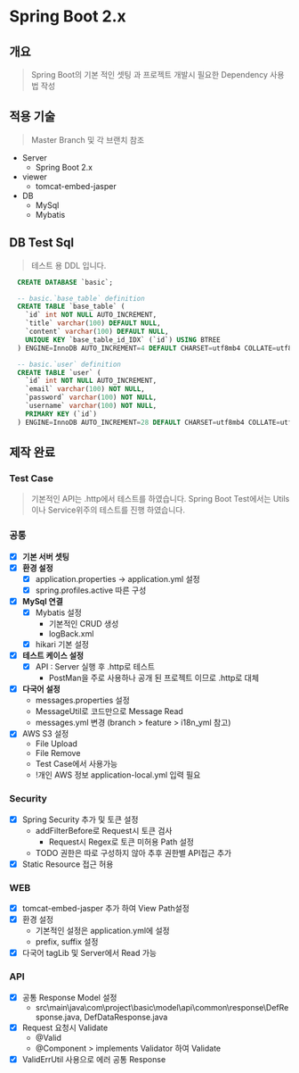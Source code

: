 # Spring Boot 2.x

## 개요

> Spring Boot의 기본 적인 셋팅 과 프로젝트 개발시 필요한 Dependency 사용법 작성

## 적용 기술

> Master Branch 및 각 브랜치 참조

* Server
  * Spring Boot 2.x
* viewer
  * tomcat-embed-jasper
* DB
  * MySql
  * Mybatis

## DB Test Sql

> 테스트 용 DDL 입니다.

```sql
  CREATE DATABASE `basic`;

  -- basic.`base_table` definition
  CREATE TABLE `base_table` (
    `id` int NOT NULL AUTO_INCREMENT,
    `title` varchar(100) DEFAULT NULL,
    `content` varchar(100) DEFAULT NULL,
    UNIQUE KEY `base_table_id_IDX` (`id`) USING BTREE
  ) ENGINE=InnoDB AUTO_INCREMENT=4 DEFAULT CHARSET=utf8mb4 COLLATE=utf8mb4_0900_ai_ci;

  -- basic.`user` definition
  CREATE TABLE `user` (
    `id` int NOT NULL AUTO_INCREMENT,
    `email` varchar(100) NOT NULL,
    `password` varchar(100) NOT NULL,
    `username` varchar(100) NOT NULL,
    PRIMARY KEY (`id`)
  ) ENGINE=InnoDB AUTO_INCREMENT=28 DEFAULT CHARSET=utf8mb4 COLLATE=utf8mb4_0900_ai_ci;
```

## 제작 완료

### Test Case

> 기본적인 API는 .http에서 테스트를 하였습니다.
> Spring Boot Test에서는 Utils이나 Service위주의 테스트를 진행 하였습니다.

### 공통

* [x] **기본 서버 셋팅**
* [x] **환경 설정**
  * [x] application.properties -> application.yml 설정
  * [x] spring.profiles.active 따른 구성
* [x] **MySql 연결**
  * [x] Mybatis 설정
    * 기본적인 CRUD 생성
    * logBack.xml
  * [x] hikari 기본 설정
* [x] **테스트 케이스 설정**
  * [x] API : Server 실행 후 .http로 테스트
    * PostMan을 주로 사용하나 공개 된 프로젝트 이므로 .http로 대체
* [x] **다국어 설정**
  * messages.properties 설정
  * MessageUtil로 코드만으로 Message Read
  * messages.yml 변경 (branch > feature > i18n_yml 참고)
* [x] AWS S3 설정
  * File Upload
  * File Remove
  * Test Case에서 사용가능
  * !개인 AWS 정보 application-local.yml 입력 필요

### Security

* [x] Spring Security 추가 및 토큰 설정
  * addFilterBefore로 Request시 토큰 검사
    * Request시 Regex로 토큰 미허용 Path 설정
  * TODO 권한은 따로 구성하지 않아 추후 권한별 API접근 추가
* [x] Static Resource 접근 허용

### WEB

* [x] tomcat-embed-jasper 추가 하여 View Path설정
* [x] 환경 설정
  * 기본적인 설정은 application.yml에 설정
  * prefix, suffix 설정
* [x] 다국어 tagLib 및 Server에서 Read 가능

### API

* [x] 공통 Response Model 설정
  * src\main\java\com\project\basic\model\api\common\response\DefResponse.java, DefDataResponse.java
* [x] Request 요청시 Validate
  * @Valid
  * @Component > implements Validator 하여 Validate
* [x] ValidErrUtil 사용으로 에러 공통 Response

